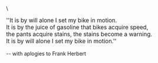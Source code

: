 <div id="wikitext">

\

<span id="excerpt"></span>

<div class="round lrindent quote" style="font-size: 110%;">

''It is by will alone I set my bike in motion.\
It is by the juice of gasoline that bikes acquire speed,\
the pants acquire stains, the stains become a warning.\
It is by will alone I set my bike in motion.''

</div>

<span id="excerptend"></span>

-- with aplogies to Frank Herbert

<div class="vspace">

</div>

<div style="display: none;">

Keep metadata at end of page

Summary:A version of the Mentat Creed for Bikers Parent:(Main.)<span
class="wikiword">[HumourousStuff](http://wiki.tamouse.org?n=Main.HumourousStuff?action=print)</span>
<span
class="wikiword">[IncludeMe](http://wiki.tamouse.org?n=Main.IncludeMe?action=edit)[?](http://wiki.tamouse.org?n=Main.IncludeMe?action=edit)</span>:[Main.HumourousStuff](http://wiki.tamouse.org?n=Main.HumourousStuff?action=print)
Categories:[Articles](http://wiki.tamouse.org?n=Category.Articles) Tags:
dune, mentat, creed, biker

</div>

<div class="vspace">

</div>

</div>
